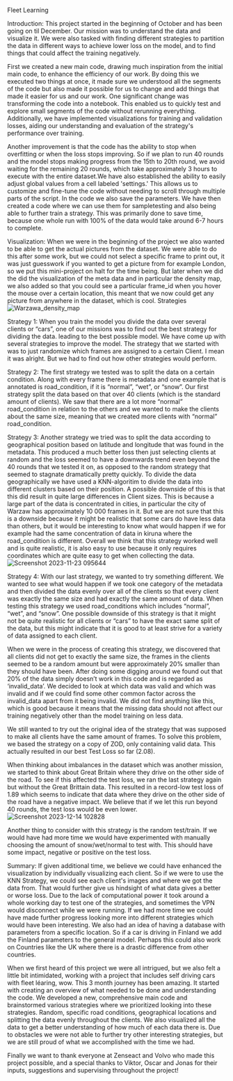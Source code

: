 Fleet Learning

Introduction:
This project started in the beginning of October and has been going on til December. Our mission was to understand the data and visualize it. We were also tasked with finding different strategies to partition the data in different ways to achieve lower loss on the model, and to find things that could affect the training negatively.

First we created a new main code, drawing much inspiration from the initial main code, to enhance the efficiency of our work. By doing this we executed two things at once, it made sure we understood all the segments of the code but also made it possible for us to change and add things that made it easier for us and our work. One significant change was transforming the code into a notebook. This enabled us to quickly test and explore small segments of the code without rerunning everything. Additionally, we have implemented visualizations for training and validation losses, aiding our understanding and evaluation of the strategy's performance over training.

Another improvement is that the code has the ability to stop when overfitting or when the loss stops improving. So if we plan to run 40 rounds and the model stops making progress from the 15th to 20th round, we avoid waiting for the remaining 20 rounds, which take approximately 3 hours to execute with the entire dataset.We have also established the ability to easily adjust global values from a cell labeled 'settings.' This allows us to customize and fine-tune the code without needing to scroll through multiple parts of the script. In the code we also save the parameters. We have then created a code where we can use them for sampletesting and also being able to further train a strategy. This was primarily done to save time, because one whole run with 100% of the data would take around 6-7 hours to complete.

Visualization:
When we were in the beginning of the project we also wanted to be able to get the actual pictures from the dataset. We were able to do this after some work, but we could not select a specific frame to print out, it was just guesswork if you wanted to get a picture from for example London, so we put this mini-project on halt for the time being. But later when we did the did the visualization of the meta data and in particular the density map, we also added so that you could see a particular frame_id when you hover the mouse over a certain location, this meant that we now could get any picture from anywhere in the dataset, which is cool.
Strategies
![Warzawa_density_map](https://github.com/gustavpy/FleetlearningOrebro/assets/149911607/13a988a9-a53c-48d1-8195-fcb52ec36e95)


Strategy 1:
When you train the model you divide the data over several clients or “cars”, one of our missions was to find out the best strategy for dividing the data. leading to the best possible model. 
We have come up with several strategies to improve the model. The strategy that we started with was to just randomize which frames are assigned to a certain Client. I mean it was alright. But we had to find out how other strategies would perform. 

Strategy 2:
The first strategy we tested was to split the data on a certain condition. Along with every frame there is metadata and one example that is annotated is road_condition, if it is “normal”, “wet”, or “snow”. Our first strategy split the data based on that over 40 clients (which is the standard amount of clients). We saw that there are a lot more “normal” road_condition in relation to the others and we wanted to make the clients about the same size, meaning that we created more clients with “normal” road_condition.

Strategy 3:
Another strategy we tried was to split the data according to geographical position based on latitude and longitude that was found in the metadata. This produced a  much better loss then just selecting clients at random and the loss seemed to have a downwards trend even beyond the 40 rounds that we tested it on, as opposed to the random strategy that seemed to stagnate dramatically pretty quickly. To divide the data geographically we have used a KNN-algoritim to divide the data into different clusters based on their position. A possible downside of this is that this did result in quite large differences in Client sizes. This is because a large part of the data is concentrated in cities, in particular the city of Warzaw has approximately 10 000 frames in it. But we are not sure that this is a downside because it might be realistic that some cars do have less data than others, but it would be interesting to know what would happen if we for example had the same concentration of data in kiruna where the road_condition is different. Overall we think that this strategy worked well and is quite realistic, it is also easy to use because it only requires coordinates which are quite easy to get when collecting the data. 
![Screenshot 2023-11-23 095644](https://github.com/gustavpy/FleetlearningOrebro/assets/149911607/cb629433-ca06-40f9-9803-6a5070d6faeb)

Strategy 4:
With our last strategy, we wanted to try something different. We wanted to see what would happen if we took one category of the metadata and then divided the data evenly over all of the clients so that every client was exactly the same size and had exactly the same amount of data. When testing this strategy we used road_conditions which includes “normal”, “wet”, and “snow”. One possible downside of this strategy is that it might not be quite realistic for all clients or “cars” to have the exact same split of the data, but this might indicate that it is good to at least strive for a variety of data assigned to each client. 

When we were in the process of creating this strategy, we discovered that all clients did not get to exactly the same size, the frames in the clients seemed to be a random amount but were approximately 20% smaller than they should have been. After doing some digging around we found out that 20% of the data simply doesn’t work in this code and is regarded as ‘invalid_data’. We decided to look at which data was valid and which was invalid and if we could find some other common factor across the invalid_data apart from it being invalid. We did not find anything like this, which is good because it means that the missing data should not affect our training negatively other than the model training on less data.

We still wanted to try out the original idea of the strategy that was supposed to make all clients have the same amount of frames. To solve this problem, we based the strategy on a copy of ZOD, only containing valid data. This actually resulted in our best Test Loss so far (2.08).

When thinking about imbalances in the dataset which was another mission, we started to think about Great Britain where they drive on the other side of the road. To see if this affected the test loss, we ran the last strategy again but without the Great Brittain data. This resulted in a record-low test loss of 1.89 which seems to indicate that data where they drive on the other side of the road have a negative impact. We believe that if we let this run beyond 40 rounds, the test loss would be even lower.
![Screenshot 2023-12-14 102828](https://github.com/gustavpy/FleetlearningOrebro/assets/149911607/8916bc56-d1ed-47fe-8b81-05f00ea7fd5d)

Another thing to consider with this strategy is the random test/train. If we would have had more time we would have experimented with manually choosing the amount of snow/wet/normal to test with. This should have some impact, negative or positive on the test loss. 

Summary:
If given additional time, we believe we could have enhanced the visualization by individually visualizing each client. So if we were to use the KNN Strategy, we could see each client's images and where we got the data from. That would further give us hindsight of what data gives a better or worse loss. Due to the lack of computational power it took around a whole working day to test one of the strategies, and sometimes the VPN would disconnect while we were running. If we had more time we could have made further progress looking more into different strategies which would have been interesting. We also had an idea of having a database with parameters from a specific location. So if a car is driving in Finland we add the Finland parameters to the general model. Perhaps this could also work on Countries like the UK where there is a drastic difference from other countries.

When we first heard of this project we were all intrigued, but we also felt a little bit intimidated, working with a project that includes self driving cars with fleet léaring, wow. This 3 month journey has been amazing. It started with creating an overview of what needed to be done and understanding the code. We developed a new, comprehensive main code and brainstormed various strategies where we prioritized looking into these strategies. Random, specific road conditions, geographical locations and splitting the data evenly throughout the clients. We also visualized all the data to get a better understanding of how much of each data there is. Due to obstacles we were not able to further try other interesting strategies, but we are still proud of what we accomplished with the time we had.

Finally we want to thank everyone at Zenseact and Volvo who made this project possible, and a special thanks to Viktor, Oscar and Jonas for their inputs, suggestions and supervising throughout the project!






